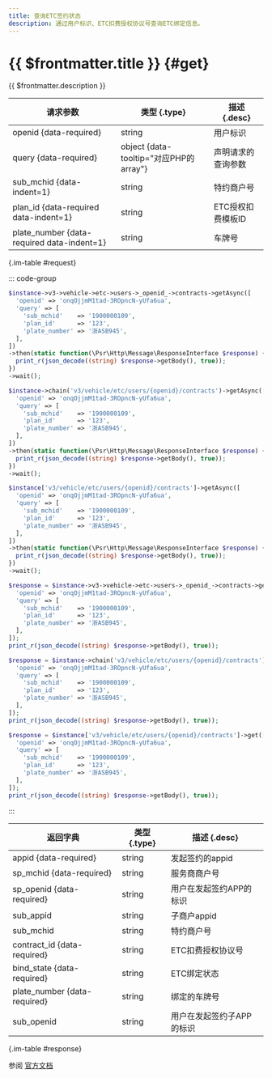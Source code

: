 ```yaml
---
title: 查询ETC签约状态
description: 通过用户标识、ETC扣费授权协议号查询ETC绑定信息。
---
```


# {{ $frontmatter.title }} {#get}

{{ $frontmatter.description }}

| 请求参数 | 类型 {.type} | 描述 {.desc}
| --- | --- | ---
| openid {data-required} | string | 用户标识
| query {data-required} | object {data-tooltip="对应PHP的array"} | 声明请求的查询参数
| sub_mchid {data-indent=1} | string | 特约商户号
| plan_id {data-required data-indent=1} | string | ETC授权扣费模板ID
| plate_number {data-required data-indent=1} | string | 车牌号

{.im-table #request}

::: code-group

```php [异步纯链式]
$instance->v3->vehicle->etc->users->_openid_->contracts->getAsync([
  'openid' => 'onqOjjmM1tad-3ROpncN-yUfa6ua',
  'query' => [
    'sub_mchid'    => '1900000109',
    'plan_id'      => '123',
    'plate_number' => '浙ASB945',
  ],
])
->then(static function(\Psr\Http\Message\ResponseInterface $response) {
  print_r(json_decode((string) $response->getBody(), true));
})
->wait();
```

```php [异步声明式]
$instance->chain('v3/vehicle/etc/users/{openid}/contracts')->getAsync([
  'openid' => 'onqOjjmM1tad-3ROpncN-yUfa6ua',
  'query' => [
    'sub_mchid'    => '1900000109',
    'plan_id'      => '123',
    'plate_number' => '浙ASB945',
  ],
])
->then(static function(\Psr\Http\Message\ResponseInterface $response) {
  print_r(json_decode((string) $response->getBody(), true));
})
->wait();
```

```php [异步属性式]
$instance['v3/vehicle/etc/users/{openid}/contracts']->getAsync([
  'openid' => 'onqOjjmM1tad-3ROpncN-yUfa6ua',
  'query' => [
    'sub_mchid'    => '1900000109',
    'plan_id'      => '123',
    'plate_number' => '浙ASB945',
  ],
])
->then(static function(\Psr\Http\Message\ResponseInterface $response) {
  print_r(json_decode((string) $response->getBody(), true));
})
->wait();
```

```php [同步纯链式]
$response = $instance->v3->vehicle->etc->users->_openid_->contracts->get([
  'openid' => 'onqOjjmM1tad-3ROpncN-yUfa6ua',
  'query' => [
    'sub_mchid'    => '1900000109',
    'plan_id'      => '123',
    'plate_number' => '浙ASB945',
  ],
]);
print_r(json_decode((string) $response->getBody(), true));
```

```php [同步声明式]
$response = $instance->chain('v3/vehicle/etc/users/{openid}/contracts')->get([
  'openid' => 'onqOjjmM1tad-3ROpncN-yUfa6ua',
  'query' => [
    'sub_mchid'    => '1900000109',
    'plan_id'      => '123',
    'plate_number' => '浙ASB945',
  ],
]);
print_r(json_decode((string) $response->getBody(), true));
```

```php [同步属性式]
$response = $instance['v3/vehicle/etc/users/{openid}/contracts']->get([
  'openid' => 'onqOjjmM1tad-3ROpncN-yUfa6ua',
  'query' => [
    'sub_mchid'    => '1900000109',
    'plan_id'      => '123',
    'plate_number' => '浙ASB945',
  ],
]);
print_r(json_decode((string) $response->getBody(), true));
```

:::

| 返回字典 | 类型 {.type} | 描述 {.desc}
| --- | --- | ---
| appid {data-required} | string | 发起签约的appid
| sp_mchid {data-required} | string | 服务商商户号
| sp_openid {data-required} | string | 用户在发起签约APP的标识
| sub_appid | string | 子商户appid
| sub_mchid | string | 特约商户号
| contract_id {data-required} | string | ETC扣费授权协议号
| bind_state {data-required} | string | ETC绑定状态
| plate_number {data-required} | string | 绑定的车牌号
| sub_openid | string | 用户在发起签约子APP的标识

{.im-table #response}

参阅 [官方文档](https://pay.weixin.qq.com/doc/v3/partner/4012715623)
